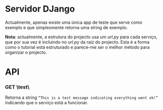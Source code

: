 # Servidor DJango

Actualmente, apenas existe uma única app de teste que serve como exemplo e que
simplesmente retorna uma string de exemplo.

**Nota**: actualmente,  a estrutura do projecto usa um *url.py* para cada
serviço, que por sua vez é incluindo no *url.py* da raíz do projecto. Esta é a
forma como o tutorial está estruturado e parece-me ser o melhor método para
organizar o projecto.

# API

### GET \\test\\

Retorna a string `“This is a test message indicating everything went ok!”`
indicando que o serviço está a funcionar.
